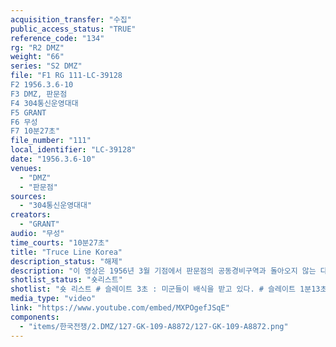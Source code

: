 ```yaml
---
acquisition_transfer: "수집"
public_access_status: "TRUE"
reference_code: "134"
rg: "R2 DMZ"
weight: "66"
series: "S2 DMZ"
file: "F1 RG 111-LC-39128
F2 1956.3.6-10
F3 DMZ, 판문점
F4 304통신운영대대
F5 GRANT
F6 무성 
F7 10분27초"
file_number: "111"
local_identifier: "LC-39128"
date: "1956.3.6-10"
venues: 
  - "DMZ"
  - "판문점"
sources: 
  - "304통신운영대대"
creators: 
  - "GRANT"
audio: "무성"
time_courts: "10분27초"
title: "Truce Line Korea"
description_status: "해제"
description: "이 영상은 1956년 3월 기점에서 판문점의 공동경비구역과 돌아오지 않는 다리, 비무장지대 내 표지판 등을 볼 수 있다. 공동경비구역 내 북한인민군 경비병이 자유롭게 순찰하는 장면과 미군 촬영 사병이 인민군 경비병을 촬영하는 장면이 매우 인상적이다. 전체 영상은 구성이나 흐름에서도 매우 우수한 편이다. "
shotlist_status: "숏리스트"
shotlist: "숏 리스트 # 슬레이트 3초 : 미군들이 배식을 받고 있다. # 슬레이트 1분13초 : 미군들이 행진하고 있다. # 40롤 슬레이트 5분47초 : 판문점 공동경비구역 내에서 북한인민군 2명이 걸어가고 있다. 미군 촬영 병이 촬영하고 있다. “정지 모든 유엔 인원. 헌병 검문소”라는 표지판이 등장한다. 두 헌병이 서 있다. 차량이 검문소 앞에 멈추고 다른 두 헌병이 내린다. 헌병의 근무 교대가 이뤄진다. 스위스 중립국감독 위원회 차량이 돌아오지 않는 다리를 지나고 있다. # 41롤 슬레이트 6분58초 : 1956년 3월 10일 “군사분계선”이라는 표지판과 돌아오지 않는 다리가 보 인다. 두 헌병이 군사분계선 표지판과 돌아오지 않는 다리 등을 점검하고 있다. 스위스 중립국위원회 차량이 지나고 있다. 정지라는 표지판이 보인다. “휴전위원단공동보안지대” 표지판이 보인다. 공동경비 대 검문소 현판이 보인다. 스위스 및 스웨덴 기지 중립국감시위원회 현판이 보인다. # 21롤 슬레이트 8분07초 : 1956년 3월 6일 “위험 나비탄 출입금지”표지판이 보인다. “지뢰 위험”이라는 표지판이 보인다. 미군 근무자가 지뢰지대 일대를 점검하고 있다. “지뢰위험”표지판이 떨어진 것을 수리하고 있다. # 23롤 슬레이트 9분14초 : 미군기지에서 병사들이 훈련을 받고 있다. 이들은 DMZ정찰헌병중대이다. "
media_type: "video"
link: "https://www.youtube.com/embed/MXPOgefJSqE"
components: 
  - "items/한국전쟁/2.DMZ/127-GK-109-A8872/127-GK-109-A8872.png"
---
```

